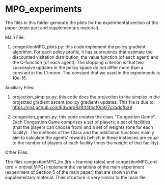 # MPG_experiments

The files in this folder generate the plots for the experimental section of the paper (main part and supplementary material).

Main File:

1. congestionMPG_plots.py: this code implement the policy gradient algorithm. For each policy profile, it has subroutines that estimate the discounted visitation distribution, the 
value function (of each agent) and the Q-function (of each agent). The stopping criterion is that two successive updates in the policy space do not differ more than a constant
in the L1-norm. The constant that we used in the experiments is 10e-16.

Auxiliary Files:

1. projection_simplex.py: this code does the projection to the simplex in the projected gradient ascent (policy gradient) updates.
This file is due to: https://gist.github.com/EdwardRaff/f4f4cf0c927c2addfb39

2. congestion_games.py: this code creates the class "Congestion Game". Each Congestion Game comprises a set of players, a set of facilities (that the players can 
choose from) and a set of weights (one for each facility). The methods of the Class and the additional functions mainly aim to calculate the agents' rewards (which
in these instances are equal to the number of players at each facility times the weight of that facility).

Other Files:

The files congestionMPG_lrs (lrs = learning rates) and congestionMPG_ord (ord = ordinal MPG) implement the variations of the main experiment 
(experiment of Section 5 of the main paper) that are shown in the supplementary material. Their structure is very similar to the main file.
